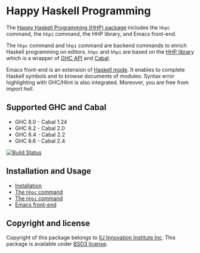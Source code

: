 # Happy Haskell Programming

The [Happy Haskell Programming (HHP) package](http://hackage.haskell.org/package/happy-haskell-programming) includes the `hhpc` command, the `hhpi` command, the HHP library, and Emacs front-end.

The `hhpc` command and `hhpi` command are backend commands to enrich Haskell programming on editors.
`hhpc` and `hhpi` are based on the [HHP library](http://hackage.haskell.org/packages/archive/hhp/latest/doc/html/Hhp.html)
which is a wrapper of [GHC API](https://downloads.haskell.org/~ghc/latest/docs/html/) and [Cabal](http://hackage.haskell.org/package/Cabal).

Emacs front-end is an extension of [Haskell mode](https://github.com/haskell/haskell-mode). It enables to complete Haskell symbols and to browse documents of modules. Syntax error highlighting with GHC/Hlint is also integrated. Moreover, you are free from _import hell_.

## Supported GHC and Cabal

- GHC 8.0 - Cabal 1.24
- GHC 8.2 - Cabal 2.0
- GHC 8.4 - Cabal 2.2
- GHC 8.6 - Cabal 2.4

[![Build Status](https://travis-ci.org/kazu-yamamoto/hhp.svg?branch=master)](https://travis-ci.org/kazu-yamamoto/hhp)

## Installation and Usage

- [Installation](doc/install.md)
- [The `hhpc` command](doc/hhpc.md)
- [The `hhpi` command](doc/hhpi.md)
- [Emacs front-end](doc/emacs.md)

## Copyright and license

Copyright of this package belongs to [IIJ Innovation Institute Inc](http://www.iij-ii.co.jp/en/).
This package is available under [BSD3 license](LICENSE).

